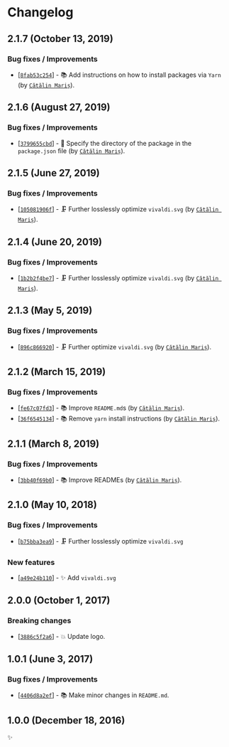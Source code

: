 <!-- markdownlint-disable line-length -->

Changelog
=========

2.1.7 (October 13, 2019)
------------------------

### Bug fixes / Improvements

* [[`8fab53c254`](https://github.com/alrra/browser-logos/commit/8fab53c2544fe45642f4b330f21c426a07c63367)] - 📚 Add instructions on how to install packages via `Yarn` (by [`Cătălin Mariș`](https://github.com/alrra)).

2.1.6 (August 27, 2019)
-----------------------

### Bug fixes / Improvements

* [[`3799655cbd`](https://github.com/alrra/browser-logos/commit/3799655cbde62ea2de2a8a2b12a6123edae087b1)] - 🔧 Specify the directory of the package in the `package.json` file (by [`Cătălin Mariș`](https://github.com/alrra)).

2.1.5 (June 27, 2019)
---------------------

### Bug fixes / Improvements

* [[`105081906f`](https://github.com/alrra/browser-logos/commit/105081906f432b68e8ea5a663e4ec8e547384380)] - 🗜 Further losslessly optimize `vivaldi.svg` (by [`Cătălin Mariș`](https://github.com/alrra)).

2.1.4 (June 20, 2019)
---------------------

### Bug fixes / Improvements

* [[`1b2b2f4be7`](https://github.com/alrra/browser-logos/commit/1b2b2f4be74bbd48c8a414a6b5dda7262cda3fc6)] - 🗜️ Further losslessly optimize `vivaldi.svg` (by [`Cătălin Mariș`](https://github.com/alrra)).

2.1.3 (May 5, 2019)
-------------------

### Bug fixes / Improvements

* [[`896c866920`](https://github.com/alrra/browser-logos/commit/896c866920140f41a5a7f13408980db181bd85ce)] - 🗜️ Further optimize `vivaldi.svg` (by [`Cătălin Mariș`](https://github.com/alrra)).

2.1.2 (March 15, 2019)
----------------------

### Bug fixes / Improvements

* [[`fe67c07fd3`](https://github.com/alrra/browser-logos/commit/fe67c07fd39322ac5378f63f9f9d50422d7658b7)] - 📚 Improve `README.md`s (by [`Cătălin Mariș`](https://github.com/alrra)).
* [[`36f6545134`](https://github.com/alrra/browser-logos/commit/36f65451346e2a5b4cb711b73665bafcd9ddacda)] - 📚 Remove `yarn` install instructions (by [`Cătălin Mariș`](https://github.com/alrra)).

2.1.1 (March 8, 2019)
---------------------

### Bug fixes / Improvements

* [[`3bb40f69b0`](https://github.com/alrra/browser-logos/commit/3bb40f69b0cce0795655e43d42f802b8f9393cc0)] - 📚 Improve READMEs (by [`Cătălin Mariș`](https://github.com/alrra)).

2.1.0 (May 10, 2018)
--------------------

### Bug fixes / Improvements

* [[`b75bba3ea9`](https://github.com/alrra/browser-logos/commit/b75bba3ea9b96081d913e06e25fb0c822596e223)] - 🗜 Further losslessly optimize `vivaldi.svg`

### New features

* [[`a49e24b110`](https://github.com/alrra/browser-logos/commit/a49e24b1103e2eabddbd56e9d24305725e0b450)] - ✨ Add `vivaldi.svg`

2.0.0 (October 1, 2017)
-----------------------

### Breaking changes

* [[`3886c5f2a6`](https://github.com/alrra/browser-logos/commit/3886c5f2a68fe7693e6407c7c77faf05491e6ef4)] - 💥 Update logo.

1.0.1 (June 3, 2017)
--------------------

### Bug fixes / Improvements

* [[`4406d8a2ef`](https://github.com/alrra/browser-logos/commit/4406d8a2ef0f9cf1fd91cf1c9b438b2096a51bba)] - 📚 Make minor changes in `README.md`.

1.0.0 (December 18, 2016)
-------------------------

✨

